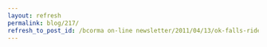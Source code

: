 ```yaml
---
layout: refresh
permalink: blog/217/
refresh_to_post_id: /bcorma on-line newsletter/2011/04/13/ok-falls-ride-school-and-fun-ride-this-weekend-still-some-spots-open
---
```

